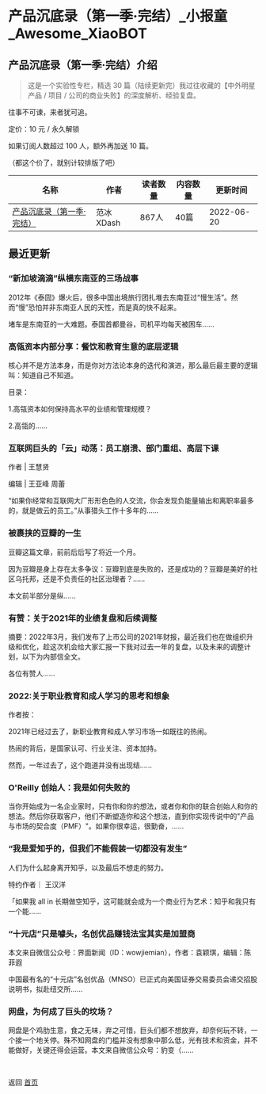 # 产品沉底录（第一季·完结）_小报童_Awesome_XiaoBOT

## 产品沉底录（第一季·完结）介绍
> 这是一个实验性专栏，精选 30 篇（陆续更新完）我过往收藏的【中外明星产品 / 项目 / 公司的商业失败】的深度解析、经验复盘。    
    
往事不可谏，来者犹可追。    
    
定价：10 元 / 永久解锁    
    
如果订阅人数超过 100 人，额外再加送 10 篇。    
    
（都这个价了，就别计较排版了吧）  
  


|名称|作者|读者数量|内容数量|更新时间|
|---|---|---|---|---|
|[产品沉底录（第一季·完结）](https://xiaobot.net/p/pmsink?refer=0b133df9-27dc-423b-8101-639049001c13)|范冰XDash|867人|40篇|2022-06-20|

## 最近更新
### “新加坡滴滴”纵横东南亚的三场战事

2012年《泰囧》爆火后，很多中国出境旅行团扎堆去东南亚过“慢生活”。然而“慢”恐怕并非东南亚人民的天性，而是真的快不起来。

堵车是东南亚的一大难题。泰国首都曼谷，司机平均每天被困车......

### 高瓴资本内部分享：餐饮和教育生意的底层逻辑

核心并不是方法本身，而是你对方法论本身的迭代和演进，那么最后最主要的逻辑叫：知道自己不知道。

目录：

1.高瓴资本如何保持高水平的业绩和管理规模？

2.高瓴的......

### 互联网巨头的「云」动荡：员工崩溃、部门重组、高层下课

作者 | 王慧贤

编辑 | 王亚峰 周蕾

“如果你经常和互联网大厂形形色色的人交流，你会发现负能量输出和离职率最多的，就是做云的员工。”从事猎头工作十多年的......

### 被裹挟的豆瓣的一生

豆瓣这篇文章，前前后后写了将近一个月。

因为豆瓣是身上存在太多争议：豆瓣到底是失败的，还是成功的？豆瓣是美好的社区乌托邦，还是不负责任的社区治理者？……

本文前半部分是纵......

### 有赞：关于2021年的业绩复盘和后续调整

摘要：2022年3月，我们发布了上市公司的2021年财报，最近我们也在做组织升级和优化，趁这次机会给大家汇报一下我对过去一年的复盘，以及未来的调整计划，以下为内部信全文。

各位有赞人......

### 2022:关于职业教育和成人学习的思考和想象

作者按：

2021年已经过去了，新职业教育和成人学习市场一如既往的热闹。

热闹的背后，是国家认可、行业关注、资本加持。

然而，一年过去了，这个跑道并没有出现结......

### O'Reilly 创始人：我是如何失败的

当你开始成为一名企业家时，只有你和你的想法，或者你和你的联合创始人和你的想法。然后你获取客户，他们不断塑造你和这个想法，直到你实现传说中的"产品与市场的契合度（PMF）"。如果你很幸运，很勤奋，......

### “我是爱知乎的，但我们不能假装一切都没有发生”

人们为什么起身离开知乎，以及最后不想走的努力。

特约作者｜ 王汉洋

「如果我 all in 长期做空知乎，这可能就会成为一个商业行为艺术：知乎和我只有一个能......

### “十元店”只是噱头，名创优品赚钱法宝其实是加盟商

本文来自微信公众号：界面新闻（ID：wowjiemian），作者：袁颖琪，编辑：陈菲遐

中国最有名的“十元店”名创优品（MNSO）已正式向美国证券交易委员会递交招股说明书，拟赴纽交所......

### 网盘，为何成了巨头的坟场？

网盘是个鸡肋生意，食之无味，弃之可惜，巨头们都不想放弃，却奈何玩不转，一个接一个地关停。殊不知网盘的门槛并没有想象中那么低，光有技术和资金，并不能做好，关键还得会运营。本文来自微信公众号：豹变（......


<a href="https://github.com/Reno9527/awesome-xiaobot" style="color: white; text-decoration: none;">awesome-xiaobot</a>

返回 [首页](../README.md)
